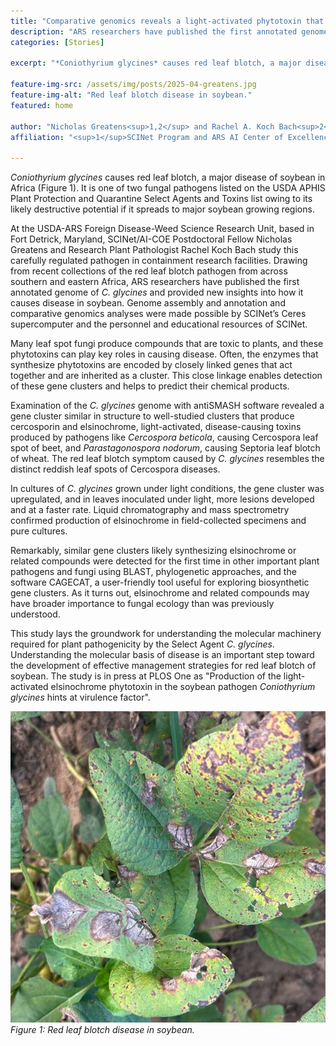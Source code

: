 ```yaml
---
title: "Comparative genomics reveals a light-activated phytotoxin that contributes to red leaf blotch disease of soybean"
description: "ARS researchers have published the first annotated genome of C. glycines and provided new insights into how it causes disease in soybean."
categories: [Stories]

excerpt: "*Coniothyrium glycines* causes red leaf blotch, a major disease of soybean in Africa (Figure 1). It is one of two fungal pathogens listed on the USDA APHIS Plant Protection and Quarantine Select Agents and Toxins list owing to its likely destructive potential if it spreads to major soybean growing regions."

feature-img-src: /assets/img/posts/2025-04-greatens.jpg
feature-img-alt: "Red leaf blotch disease in soybean."
featured: home

author: "Nicholas Greatens<sup>1,2</sup> and Rachel A. Koch Bach<sup>2</sup>" 
affiliation: "<sup>1</sup>SCINet Program and ARS AI Center of Excellence, Office of National Programs, Agricultural Research Service, United States Department of Agriculture, Beltsville, Maryland, United States of America </br><sup>2</sup>Foreign Disease-Weed Science Research Unit, Agricultural Research Service, United States Department of Agriculture, Fort Detrick, Maryland, United States of America"

---
```


*Coniothyrium glycines* causes red leaf blotch, a major disease of soybean in Africa (Figure 1). It is one of two fungal pathogens listed on the USDA APHIS Plant Protection and Quarantine Select Agents and Toxins list owing to its likely destructive potential if it spreads to major soybean growing regions.  

At the USDA-ARS Foreign Disease-Weed Science Research Unit, based in Fort Detrick, Maryland, SCINet/AI-COE Postdoctoral Fellow Nicholas Greatens and Research Plant Pathologist Rachel Koch Bach study this carefully regulated pathogen in containment research facilities. Drawing from recent collections of the red leaf blotch pathogen from across southern and eastern Africa, ARS researchers have published the first annotated genome of *C. glycines* and provided new insights into how it causes disease in soybean. Genome assembly and annotation and comparative genomics analyses were made possible by SCINet’s Ceres supercomputer and the personnel and educational resources of SCINet. 

Many leaf spot fungi produce compounds that are toxic to plants, and these phytotoxins can play key roles in causing disease. Often, the enzymes that synthesize phytotoxins are encoded by closely linked genes that act together and are inherited as a cluster. This close linkage enables detection of these gene clusters and helps to predict their chemical products.  

Examination of the *C. glycines* genome with antiSMASH software revealed a gene cluster similar in structure to well-studied clusters that produce cercosporin and elsinochrome, light-activated, disease-causing toxins produced by pathogens like *Cercospora beticola*, causing Cercospora leaf spot of beet, and *Parastagonospora nodorum*, causing Septoria leaf blotch of wheat. The red leaf blotch symptom caused by *C. glycines* resembles the distinct reddish leaf spots of Cercospora diseases.  

In cultures of *C. glycines* grown under light conditions, the gene cluster was upregulated, and in leaves inoculated under light, more lesions developed and at a faster rate. Liquid chromatography and mass spectrometry confirmed production of elsinochrome in field-collected specimens and pure cultures.  

Remarkably, similar gene clusters likely synthesizing elsinochrome or related compounds were detected for the first time in other important plant pathogens and fungi using BLAST, phylogenetic approaches, and the software CAGECAT, a user-friendly tool useful for exploring biosynthetic gene clusters. As it turns out, elsinochrome and related compounds may have broader importance to fungal ecology than was previously understood. 

This study lays the groundwork for understanding the molecular machinery required for plant pathogenicity by the Select Agent *C. glycines*. Understanding the molecular basis of disease is an important step toward the development of effective management strategies for red leaf blotch of soybean. The study is in press at PLOS One as "Production of the light-activated elsinochrome phytotoxin in the soybean pathogen *Coniothyrium glycines* hints at virulence factor". 

 
![Figure 1](/assets/img/posts/2025-04-greatens.png)  
*Figure 1: Red leaf blotch disease in soybean.*
